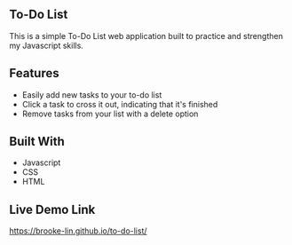 **To-Do List**
-
This is a simple To-Do List web application built to practice and strengthen my Javascript skills.

**Features**
-
* Easily add new tasks to your to-do list
* Click a task to cross it out, indicating that it's finished
* Remove tasks from your list with a delete option

**Built With**
-
* Javascript
* CSS
* HTML

**Live Demo Link**
-
https://brooke-lin.github.io/to-do-list/
